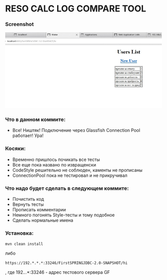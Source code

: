 # RESO CALC LOG COMPARE TOOL


### Screenshot
![screenshot](Screenshot.jpg)

### Что в данном коммите:

* Все! Ништяк! Подключение через Glassfish Connection Pool работает! Ура!

### Косяки:

* Временно пришлось почикать все тесты
* Все еще пока названо по извращенски
* CodeStyle решительно не соблюден, каменты не прописаны
* ConnectionPool пока не тестировал и не прикручивал


### Что надо будет сделать в следующем коммите:

* Почистить код
* Вернуть тесты
* Прописать комментарии
* Немного погонять Style-тесты и тому подобное
* Сделать нормальные имена

### Установка:


```
mvn clean install
```
либо
```
https://192.*.*.*:33246/FirstSPRINGJDBC-2.0-SNAPSHOT/hi
```
, где 192.*.*.*:33246 - адрес тестового сервера GF







